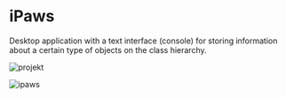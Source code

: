 # iPaws

Desktop application with a text interface (console) for storing information about a certain type of objects on the class hierarchy. 

![projekt](https://user-images.githubusercontent.com/20402746/52152246-03027580-2676-11e9-9b0a-a0fe5e13ae5e.png)

![ipaws](https://user-images.githubusercontent.com/20402746/51976676-932d9880-2485-11e9-94c6-bb8241f0d5a0.jpg)
